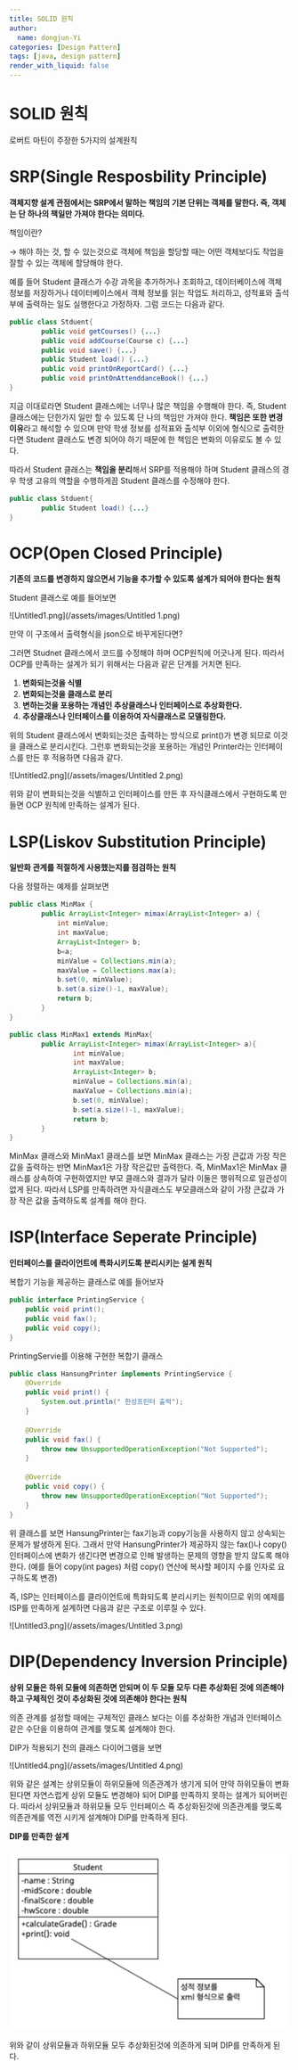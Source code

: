 ```yaml
---
title: SOLID 원칙
author:
  name: dongjun-Yi
categories: [Design Pattern]
tags: [java, design pattern]
render_with_liquid: false
---
```


# SOLID 원칙

로버트 마틴이 주장한 5가지의 설계원칙

# SRP(Single Resposbility Principle)

**객체지향 설계 관점에서는 SRP에서 말하는 책임의 기본 단위는 객체를 말한다. 즉, 객체는 단 하나의 책일만 가져야 한다는 의미다.**

책임이란?

→ 해야 하는 것, 할 수 있는것으로 객체에 책임을 할당할 때는 어떤 객체보다도 작업을 잘할 수 있는 객체에 할당해야 한다.

예를 들어 Student 클래스가 수강 과목을 추가하거나 조회하고, 데이터베이스에 객체 정보를 저장하거나 데이터베이스에서 객체 정보를 읽는 작업도 처리하고, 성적표와 출석부에 출력하는 일도 실행한다고 가정하자. 그럼 코드는 다음과 같다.

```java
public class Stduent{
		public void getCourses() {...}
		public void addCourse(Course c) {...}
		public void save() {...}
		public Student load() {...}
		public void printOnReportCard() {...}
		public void printOnAttenddanceBook() {...}
}
```

지금 이대로라면 Student 클래스에는 너무나 많은 책임을 수행해야 한다. 즉, Student 클래스에는 단한가지 일만 할 수 있도록 단 나의 책임만 가져야 한다. **책임은 또한 변경이유**라고 해석할 수 있으며 만약 학생 정보를 성적표와 출석부 이외에 형식으로 출력한다면 Student 클래스도 변경 되어야 하기 때문에 한 책임은 변화의 이유로도 볼 수 있다.

따라서 Student 클래스는 **책임을 분리**해서 SRP를 적용해야 하며 Student 클래스의 경우 학생 고유의 역할을 수행하게끔 Student 클래스를 수정해야 한다.

```java
public class Stduent{
		public Student load() {...}
}
```

# OCP(Open Closed Principle)

**기존의 코드를 변경하지 않으면서 기능을 추가할 수 있도록 설계가 되어야 한다는 원칙**

Student 클래스로 예를 들어보면 

![Untitled1.png](/assets/images/Untitled 1.png)

만약 이 구조에서 출력형식을 json으로 바꾸게된다면?

그러면 Studnet 클래스에서 코드를 수정해야 하며 OCP원칙에 어긋나게 된다. 따라서 OCP를 만족하는 설계가 되기 위해서는 다음과 같은 단계를 거치면 된다.

1. **변화되는것을 식별**
2. **변화되는것을 클래스로 분리**
3. **변하는것을 포용하는 개념인 추상클래스나 인터페이스로 추상화한다.**
4. **추상클래스나 인터페이스를 이용하여 자식클래스로 모델링한다.**

위의 Student 클래스에서 변화되는것은 출력하는 방식으로 print()가 변경 되므로 이것을 클래스로 분리시킨다. 그런후 변화되는것을 포용하는 개념인 Printer라는 인터페이스를 만든 후 적용하면 다음과 같다. 

![Untitled2.png](/assets/images/Untitled 2.png)

위와 같이 변화되는것을 식별하고 인터페이스를  만든 후 자식클래스에서 구현하도록 만들면 OCP 원칙에 만족하는 설계가 된다.

# LSP(Liskov Substitution Principle)

**일반화 관계를 적절하게 사용했는지를 점검하는 원칙**

다음 정렬하는 예제를 살펴보면

```java
public class MinMax {
		public ArrayList<Integer> mimax(ArrayList<Integer> a) {
			int minValue;
			int maxValue;
			ArrayList<Integer> b;
			b=a;
			minValue = Collections.min(a);
			maxValue = Collections.max(a);
			b.set(0, minValue);
			b.set(a.size()-1, maxValue);
			return b;
		}
}
```

```java
public class MinMax1 extends MinMax{
		public ArrayList<Integer> mimax(ArrayList<Integer> a){
				int minValue;
				int maxValue;
				ArrayList<Integer> b;
				minValue = Collections.min(a);
				maxValue = Collections.min(a);
				b.set(0, minValue);
				b.set(a.size()-1, maxValue);
				return b;
		}
}
```

MinMax 클래스와 MinMax1 클래스를 보면 MinMax 클래스는 가장 큰값과 가장 작은값을 출력하는 반면 MinMax1은 가장 작은값만 출력한다. 즉, MinMax1은 MinMax 클래스를 상속하여 구현하였지만 부모 클래스와 결과가 달라 이둘은 행위적으로 일관성이 없게 된다. 따라서 LSP를 만족하려면 자식클래스도 부모클래스와 같이 가장 큰값과 가장 작은 값을 출력하도록 설계를 해야 한다.

# ISP(Interface Seperate Principle)

**인터페이스를 클라이언트에 특화시키도록 분리시키는 설계 원칙**

복합기 기능을 제공하는 클래스로 예를 들어보자

```java
public interface PrintingService {
    public void print();
    public void fax();
    public void copy();
}
```

PrintingServie를 이용해 구현한 복합기 클래스

```java
public class HansungPrinter implements PrintingService {
    @Override
    public void print() {
        System.out.println(" 한성프린터 출력");
    }

    @Override
    public void fax() {
        throw new UnsupportedOperationException("Not Supported");
    }

    @Override
    public void copy() {
        throw new UnsupportedOperationException("Not Supported");
    }
}
```

위 클래스를 보면 HansungPrinter는 fax기능과 copy기능을 사용하지 않고 상속되는 문제가 발생하게 된다. 그래서 만약 HansungPrinter가 제공하지 않는 fax()나 copy() 인터페이스에 변화가 생긴다면 변경으로 인해 발생하는 문제의 영향을 받지 않도록 해야한다. (예를 들어 copy(int pages) 처럼 copy() 연산에 복사할 페이지 수를 인자로 요구하도록 변경)

즉, ISP는 인터페이스를 클라이언트에 특화되도록 분리시키는 원칙이므로 위의 예제를 ISP를 만족하게 설계하면 다음과 같은 구조로 이루질 수 있다.

![Untitled3.png](/assets/images/Untitled 3.png)

# DIP(Dependency Inversion Principle)

**상위 모듈은 하위 모듈에 의존하면 안되며 이 두 모듈 모두 다른 추상화된 것에 의존해야 하고 구체적인 것이 추상화된 것에 의존해야 한다는 원칙**

의존 관계를 설정할 때에는 구체적인 클래스 보다는 이를 추상화한 개념과 인터페이스 같은 수단을 이용하여 관계를 맺도록 설계해야 한다.

DIP가 적용되기 전의 클래스 다이어그램을 보면

![Untitled4.png](/assets/images/Untitled 4.png)

위와 같은 설계는 상위모듈이 하위모듈에 의존관계가 생기게 되어 만약 하위모듈이 변화된다면 자연스럽게 상위 모듈도 변경해야 되어 DIP를 만족하지 못하는 설계가 되어버린다. 따라서 상위모듈과 하위모듈 모두 인터페이스 즉 추상화된것에 의존관계를 맺도록 의존관계를 역전 시키게 설계해야 DIP를 만족하게 된다.

**DIP를 만족한 설계**

![Untitled.png](/assets/images/Untitled.png)

위와 같이 상위모듈과 하위모듈 모두 추상화된것에 의존하게 되며 DIP를 만족하게 된다.